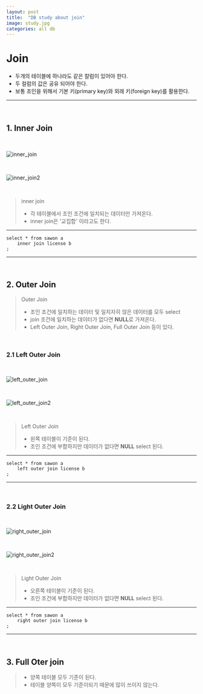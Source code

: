 ```yaml
---
layout: post
title:  "DB study about join"  
image: study.jpg  
categories: all db  
---  
```



# Join  
- 두개의 테이블에 하나라도 같은 칼럼이 있어야 한다.
- 두 컬럼의 값은 공유 되어야 한다.
- 보통 조인을 위해서 기본 키(primary key)와 외래 키(foreign key)를 활용한다.  

---  

<br/>  

## 1. Inner Join  

<br/>  

![inner_join](https://user-images.githubusercontent.com/103972967/164183834-fb8a819d-bb2b-414f-bce8-3b0882d02207.PNG)  

<br/>  

 ![inner_join2](https://user-images.githubusercontent.com/103972967/164183896-caffe174-2b47-4a8e-9e92-7a51a7d7c234.PNG)  

<br/>  

> inner join  
> * 각 테이블에서 조인 조건에 일치되는 데이터만 가져온다.  
> * inner join은 '교집합' 이라고도 한다.  

---  

```
select * from sawon a
    inner join license b
;
```   
---  
  
<br/>  

## 2. Outer Join  

> Outer Join  
> * 조인 조건에 일치하는 데이터 및 일치자히 않은 데이터를 모두 select
> * join 조건에 일치하는 데이터가 없다면 **NULL**로 가져온다.  
> * Left Outer Join, Right Outer Join, Full Outer Join 등이 있다.  
  
<br/>  

### 2.1 Left Outer Join  

<br/>  

![left_outer_join](https://user-images.githubusercontent.com/103972967/164183982-06f97b3a-a516-483a-b2ba-bba23da63bd8.PNG)  

<br/>  

![left_outer_join2](https://user-images.githubusercontent.com/103972967/164184055-989ac579-71bc-47ed-a661-662c1267f16f.PNG)  

<br/>  

> Left Outer Join  
> * 왼쪽 테이블이 기준이 된다.  
> * 조인 조건에 부합하지만 데이터가 없다면 **NULL** select 된다.  

--- 

```
select * from sawon a  
    left outer join license b
;
```  

---

<br/>  

### 2.2 Light Outer Join  

<br/>  

![right_outer_join](https://user-images.githubusercontent.com/103972967/164184125-669972f5-1aff-48d1-9901-5336e7d148b5.PNG)  

<br/>  

 ![right_outer_join2](https://user-images.githubusercontent.com/103972967/164184181-3ede6309-15cb-4ba0-a6f0-e356ac02ff02.PNG)  

<br/>  

> Light Outer Join  
> * 오른쪽 테이블이 기준이 된다.  
> * 조인 조건에 부합하지만 데이터가 없다면 **NULL** select 된다.  

---  

```
select * from sawon a  
    right outer join license b  
;
```  

---  

<br/>  

## 3. Full Oter join  

> * 양쪽 테이블 모두 기준이 된다.  
> * 테이블 양쪽이 모두 기준이되기 때문에 많이 쓰이지 않는다. 
 
